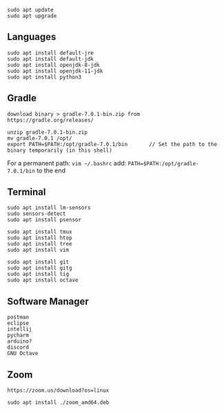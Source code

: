     sudo apt update
    sudo apt upgrade
    
## Languages

    sudo apt install default-jre
    sudo apt install default-jdk
    sudo apt install openjdk-8-jdk
    sudo apt install openjdk-11-jdk
    sudo apt install python3

## Gradle

    download binary > gradle-7.0.1-bin.zip from https://gradle.org/releases/
    
    unzip gradle-7.0.1-bin.zip
    mv gradle-7.0.1 /opt/
    export PATH=$PATH:/opt/gradle-7.0.1/bin       // Set the path to the binary temporarily (in this shell)

   For a permanent path: `vim ~/.bashrc`
    add: `PATH=$PATH:/opt/gradle-7.0.1/bin` to the end
    
    
## Terminal

    sudo apt install lm-sensors
    sudo sensors-detect
    sudo apt install psensor
    
    sudo apt install tmux
    sudo apt install htop
    sudo apt install tree
    sudo apt install vim
    
    sudo apt install git
    sudo apt install gitg
    sudo apt install tig
    sudo apt install octave
  
  ## Software Manager
  
    postman
    eclipse
    intellij
    pycharm
    arduino?
    discord
    GNU Octave
  
  ## Zoom
  
    https://zoom.us/download?os=linux
    
    sudo apt install ./zoom_amd64.deb
    
